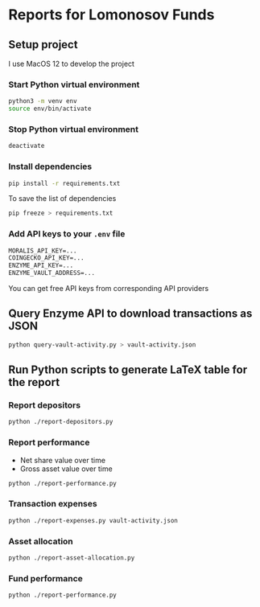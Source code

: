 # Reports for Lomonosov Funds

## Setup project

I use MacOS 12 to develop the project

### Start Python virtual environment

```sh
python3 -m venv env
source env/bin/activate
```

### Stop Python virtual environment

```sh
deactivate 
```

### Install dependencies

```sh
pip install -r requirements.txt
```

To save the list of dependencies

```sh
pip freeze > requirements.txt
```

### Add API keys to your `.env` file

```txt
MORALIS_API_KEY=...
COINGECKO_API_KEY=...
ENZYME_API_KEY=...
ENZYME_VAULT_ADDRESS=...
```

You can get free API keys from corresponding API providers

## Query Enzyme API to download transactions as JSON

```sh
python query-vault-activity.py > vault-activity.json
```

## Run Python scripts to generate LaTeX table for the report

### Report depositors

```sh
python ./report-depositors.py
```

### Report performance

- Net share value over time
- Gross asset value over time

```sh
python ./report-performance.py
```

### Transaction expenses

```sh
python ./report-expenses.py vault-activity.json
```

### Asset allocation

```sh
python ./report-asset-allocation.py
```

### Fund performance

```sh
python ./report-performance.py
```
